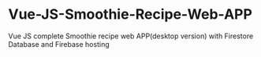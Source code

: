 # Vue-JS-Smoothie-Recipe-Web-APP
Vue JS complete Smoothie recipe web APP(desktop version) with Firestore Database and Firebase hosting
